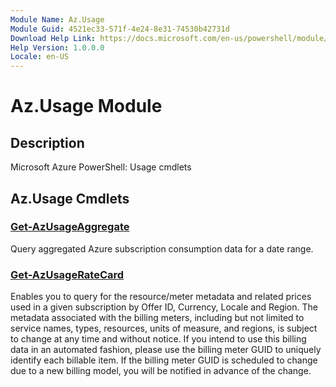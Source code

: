 ```yaml
---
Module Name: Az.Usage
Module Guid: 4521ec33-571f-4e24-8e31-74530b42731d
Download Help Link: https://docs.microsoft.com/en-us/powershell/module/az.usage
Help Version: 1.0.0.0
Locale: en-US
---
```


# Az.Usage Module
## Description
Microsoft Azure PowerShell: Usage cmdlets

## Az.Usage Cmdlets
### [Get-AzUsageAggregate](Get-AzUsageAggregate.md)
Query aggregated Azure subscription consumption data for a date range.

### [Get-AzUsageRateCard](Get-AzUsageRateCard.md)
Enables you to query for the resource/meter metadata and related prices used in a given subscription by Offer ID, Currency, Locale and Region.
The metadata associated with the billing meters, including but not limited to service names, types, resources, units of measure, and regions, is subject to change at any time and without notice.
If you intend to use this billing data in an automated fashion, please use the billing meter GUID to uniquely identify each billable item.
If the billing meter GUID is scheduled to change due to a new billing model, you will be notified in advance of the change.

